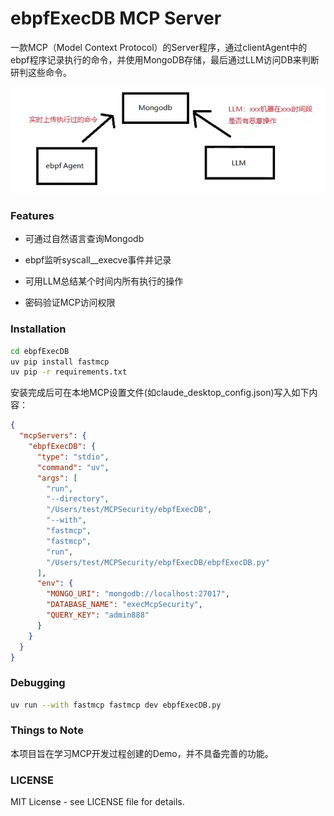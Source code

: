 # ebpfExecDB MCP Server

一款MCP（Model Context Protocol）的Server程序，通过clientAgent中的ebpf程序记录执行的命令，并使用MongoDB存储，最后通过LLM访问DB来判断研判这些命令。


![](images/20250224234922.png)

### Features

- 可通过自然语言查询Mongodb

- ebpf监听syscall__execve事件并记录

- 可用LLM总结某个时间内所有执行的操作

- 密码验证MCP访问权限


### Installation

```bash
cd ebpfExecDB
uv pip install fastmcp
uv pip -r requirements.txt
```

安装完成后可在本地MCP设置文件(如claude_desktop_config.json)写入如下内容：

```json
{
  "mcpServers": {
    "ebpfExecDB": {
      "type": "stdio",
      "command": "uv",
      "args": [
        "run",
        "--directory",
        "/Users/test/MCPSecurity/ebpfExecDB",
        "--with",
        "fastmcp",
        "fastmcp",
        "run",
        "/Users/test/MCPSecurity/ebpfExecDB/ebpfExecDB.py"
      ],
      "env": {
        "MONGO_URI": "mongodb://localhost:27017",
        "DATABASE_NAME": "execMcpSecurity",
        "QUERY_KEY": "admin888"
      }
    }
  }
}
```

### Debugging

```bash
uv run --with fastmcp fastmcp dev ebpfExecDB.py
```

### Things to Note

本项目旨在学习MCP开发过程创建的Demo，并不具备完善的功能。

### LICENSE

MIT License - see LICENSE file for details.
